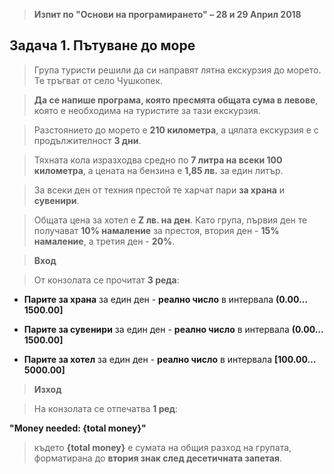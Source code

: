 >   **Изпит по "Основи на програмирането" – 28 и 29 Април 2018**

Задача 1. Пътуване до море
--------------------------

>   Група туристи решили да си направят лятна екскурзия до морето. Те тръгват от
>   село Чушкопек.

>   **Да се напише програма, която пресмята общата сума в левове**, която е
>   необходима на туристите за тази екскурзия.

>   Разстоянието до морето е **210 километра**, а цялата екскурзия е с
>   продължителност **3 дни**.

>   Тяхната кола изразходва средно по **7 литра на всеки 100 километра**, а
>   цената на бензина е **1,85 лв.** за един литър.

>   За всеки ден от техния престой те харчат пари **за храна** и **сувенири**.

>   Общата цена за хотел е **Z лв. на ден**. Като група, първия ден те получават
>   **10% намаление** за престоя, втория ден - **15% намаление**, а третия ден -
>   **20%**.

>   **Вход**

>   От конзолата се прочитат **3 реда**:

-   **Парите за храна** за един ден - **реално число** в интервала
    **(0.00…1500.00]**

-   **Парите за сувенири** за един ден - **реално число** в интервала
    **(0.00…1500.00]**

-   **Парите за хотел** за един ден - **реално число** в интервала
    **[100.00…5000.00]**

>   **Изход**

>   На конзолата се отпечатва **1 ред**:

**"Money needed: {total money}"**

>   където **{total money}** e сумата на общия разход на групата, форматирана до
>   **втория знак след десетичната запетая**.
